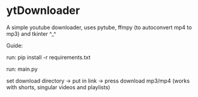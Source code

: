 # ytDownloader
A simple youtube downloader, uses pytube, ffmpy (to autoconvert mp4 to mp3) and tkinter ^_^

Guide:

run: pip install -r requirements.txt

run: main.py

set download directory -> put in link -> press download mp3/mp4 (works with shorts, singular videos and playlists)
